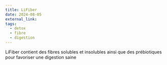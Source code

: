 ```yaml
---
title: LiFiber
date: 2024-08-05
external_link: 
tags:
  - detox
  - fibre
  - digestion
---
```


LiFiber contient des fibres solubles et insolubles ainsi que des prébiotiques pour favoriser une digestion saine